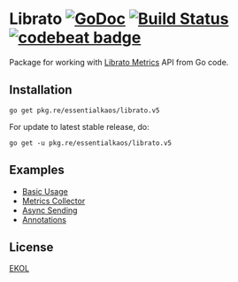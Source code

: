 # Librato [![GoDoc](https://godoc.org/pkg.re/essentialkaos/librato.v4?status.svg)](https://godoc.org/pkg.re/essentialkaos/librato.v5) [![Build Status](https://travis-ci.org/essentialkaos/librato.svg?branch=master)](https://travis-ci.org/essentialkaos/librato) [![codebeat badge](https://codebeat.co/badges/f82e704d-67a7-4c6f-9e5d-1acf058c937b)](https://codebeat.co/projects/github-com-essentialkaos-librato)

Package for working with [Librato Metrics](https://www.librato.com) API from Go code.

## Installation

````
go get pkg.re/essentialkaos/librato.v5
````

For update to latest stable release, do:

````
go get -u pkg.re/essentialkaos/librato.v5
````

## Examples

* [Basic Usage](examples/basic_example.go)
* [Metrics Collector](examples/collector_example.go)
* [Async Sending](examples/async_example.go)
* [Annotations](examples/annotations_example.go)

## License

[EKOL](https://essentialkaos.com/ekol)
